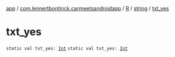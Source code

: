 [app](../../../index.md) / [com.lennertbontinck.carmeetsandroidapp](../../index.md) / [R](../index.md) / [string](index.md) / [txt_yes](./txt_yes.md)

# txt_yes

`static val txt_yes: `[`Int`](https://kotlinlang.org/api/latest/jvm/stdlib/kotlin/-int/index.html)
`static val txt_yes: `[`Int`](https://kotlinlang.org/api/latest/jvm/stdlib/kotlin/-int/index.html)